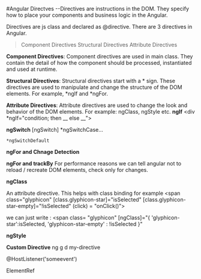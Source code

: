 #Angular Directves
--Directives are instructions in the DOM. They specify how to place your components and business logic in the Angular.

Directives are js class and declared as @directive. There are 3 directives in Angular.

  >  Component Directives
  >  Structural Directives
  >  Attribute Directives

**Component Directives**: Component directives are used in main class. They contain the detail of how the component should be processed, instantiated and used at runtime.

**Structural Directives**: Structural directives start with a * sign. These directives are used to manipulate and change the structure of the DOM elements. For example, *ngIf and *ngFor.

**Attribute Directives**: Attribute directives are used to change the look and behavior of the DOM elements. For example: ngClass, ngStyle etc.
**ngIf**
    <div *ngIf="condition; then __ else __">

**ngSwitch**
    [ngSwitch]
    *ngSwitchCase...

    *ngSwitchDefault

**ngFor and Chnage Detection**

**ngFor and trackBy**
For performance reasons we can tell angular not to reload / recreate DOM elements, check only for changes.

**ngClass**

An attribute directive. This helps with class binding for example
<span class="glyphicon"
    [class.glyphicon-star]="isSelected"
    [class.glyphicon-star-empty]="!isSelected"
  (click) = "onClick()">
  </span>

  we can just write :
  <span
    class= "glyphicon"
    [ngClass]="{
        'glyphicon-star':isSelected,
        'glyphicon-star-empty' : !isSelected
    }"
  ></span>

  **ngStyle**

  **Custom Directive**
  ng g d my-directive

  @HostListener('someevent')

  ElementRef
